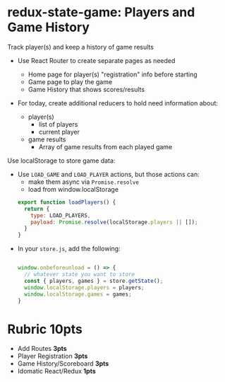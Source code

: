 redux-state-game: Players and Game History
===

Track player(s) and keep a history of game results

* Use React Router to create separate pages as needed
  * Home page for player(s) "registration" info before starting
  * Game page to play the game
  * Game History that shows scores/results
  
* For today, create additional reducers to hold need information about:
  * player(s)
    * list of players
    * current player
  * game results
    * Array of game results from each played game
    
Use localStorage to store game data:
* Use `LOAD_GAME` and `LOAD_PLAYER` actions, but those actions can:
    * make them async via `Promise.resolve`
    * load from window.localStorage
    ```js
    export function loadPlayers() {
      return {
        type: LOAD_PLAYERS,
        payload: Promise.resolve(localStorage.players || []);
      }
    }
* In your `store.js`, add the following:
    ```js
   
    window.onbeforeunload = () => {
      // whatever state you want to store
      const { players, games } = store.getState();
      window.localStorage.players = players;
      window.localStorage.games = games;
    }
    ```
    
# Rubric **10pts**
* Add Routes **3pts**
* Player Registration **3pts**
* Game History/Scoreboard **3pts**
* Idomatic React/Redux **1pts**

